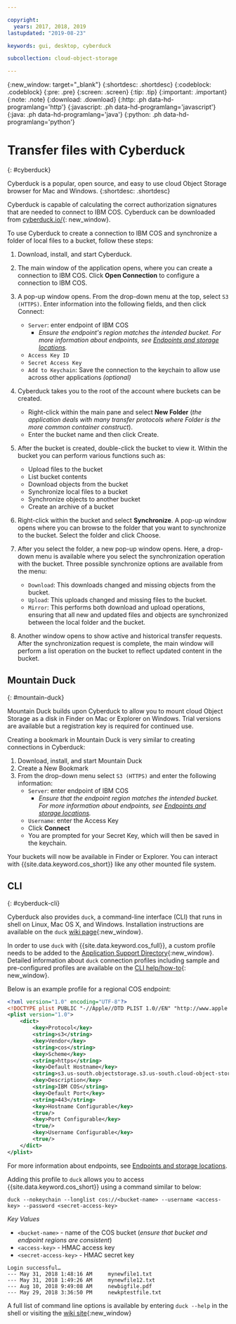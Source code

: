 ```yaml
---

copyright:
  years: 2017, 2018, 2019
lastupdated: "2019-08-23"

keywords: gui, desktop, cyberduck

subcollection: cloud-object-storage

---
```

{:new_window: target="_blank"}
{:shortdesc: .shortdesc}
{:codeblock: .codeblock}
{:pre: .pre}
{:screen: .screen}
{:tip: .tip}
{:important: .important}
{:note: .note}
{:download: .download} 
{:http: .ph data-hd-programlang='http'} 
{:javascript: .ph data-hd-programlang='javascript'} 
{:java: .ph data-hd-programlang='java'} 
{:python: .ph data-hd-programlang='python'}

# Transfer files with Cyberduck
{: #cyberduck}

Cyberduck is a popular, open source, and easy to use cloud Object Storage browser for Mac and Windows.
{:shortdesc: .shortdesc}

Cyberduck is capable of calculating the correct authorization signatures that are needed to connect to IBM COS. Cyberduck can be downloaded from [cyberduck.io/](https://cyberduck.io/){: new_window}.

To use Cyberduck to create a connection to IBM COS and synchronize a folder of local files to a bucket, follow these steps:

 1. Download, install, and start Cyberduck.
 2. The main window of the application opens, where you can create a connection to IBM COS. Click **Open Connection** to configure a connection to IBM COS.
 3. A pop-up window opens. From the drop-down menu at the top, select `S3 (HTTPS)`. Enter information into the following fields, and then click Connect:

    * `Server`: enter endpoint of IBM COS
        * *Ensure the endpoint's region matches the intended bucket. For more information about endpoints, see [Endpoints and storage locations](/docs/services/cloud-object-storage?topic=cloud-object-storage-endpoints#endpoints).*
    * `Access Key ID`
    * `Secret Access Key`
    * `Add to Keychain`: Save the connection to the keychain to allow use across other applications *(optional)*

 4. Cyberduck takes you to the root of the account where buckets can be created.
    * Right-click within the main pane and select **New Folder** (*the application deals with many transfer protocols where Folder is the more common container construct*).
    * Enter the bucket name and then click Create.
 5. After the bucket is created, double-click the bucket to view it. Within the bucket you can perform various functions such as:
    * Upload files to the bucket
    * List bucket contents
    * Download objects from the bucket
    * Synchronize local files to a bucket
    * Synchronize objects to another bucket
    * Create an archive of a bucket
 6. Right-click within the bucket and select **Synchronize**. A pop-up window opens where you can browse to the folder that you want to synchronize to the bucket. Select the folder and click Choose.
 7. After you select the folder, a new pop-up window opens. Here, a drop-down menu is available where you select the synchronization operation with the bucket. Three possible synchronize options are available from the menu:

    * `Download`: This downloads changed and missing objects from the bucket.
    * `Upload`: This uploads changed and missing files to the bucket.
    * `Mirror`: This performs both download and upload operations, ensuring that all new and updated files and objects are synchronized between the local folder and the bucket.

 8. Another window opens to show active and historical transfer requests. After the synchronization request is complete, the main window will perform a list operation on the bucket to reflect updated content in the bucket.

## Mountain Duck
{: #mountain-duck}

Mountain Duck builds upon Cyberduck to allow you to mount cloud Object Storage as a disk in Finder on Mac or Explorer on Windows. Trial versions are available but a registration key is required for continued use.

Creating a bookmark in Mountain Duck is very similar to creating connections in Cyberduck:

1. Download, install, and start Mountain Duck
2. Create a New Bookmark
3. From the drop-down menu select `S3 (HTTPS)` and enter the following information:
    * `Server`: enter endpoint of IBM COS 
        * *Ensure that the endpoint region matches the intended bucket. For more information about endpoints, see [Endpoints and storage locations](/docs/services/cloud-object-storage?topic=cloud-object-storage-endpoints#endpoints).*
    * `Username`: enter the Access Key
    * Click **Connect**
    * You are prompted for your Secret Key, which will then be saved in the keychain.

Your buckets will now be available in Finder or Explorer. You can interact with {{site.data.keyword.cos_short}} like any other mounted file system.

## CLI
{: #cyberduck-cli}

Cyberduck also provides `duck`, a command-line interface (CLI) that runs in shell on Linux, Mac OS X, and Windows. Installation instructions are available on the `duck` [wiki page](https://trac.cyberduck.io/wiki/help/en/howto/cli#Installation){:new_window}.

In order to use `duck` with {{site.data.keyword.cos_full}}, a custom profile needs to be added to the [Application Support Directory](https://trac.cyberduck.io/wiki/help/en/howto/cli#Profiles){:new_window}. Detailed information about `duck` connection profiles including sample and pre-configured profiles are available on the [CLI help/how-to](https://trac.cyberduck.io/wiki/help/en/howto/profiles){: new_window}.

Below is an example profile for a regional COS endpoint:

```xml
<?xml version="1.0" encoding="UTF-8"?>
<!DOCTYPE plist PUBLIC "-//Apple//DTD PLIST 1.0//EN" "http://www.apple.com/DTDs/PropertyList-1.0.dtd">
<plist version="1.0">
    <dict>
        <key>Protocol</key>
        <string>s3</string>
        <key>Vendor</key>
        <string>cos</string>
        <key>Scheme</key>
        <string>https</string>
	    <key>Default Hostname</key>
	    <string>s3.us-south.objectstorage.s3.us-south.cloud-object-storage.appdomain.cloud.net</string>
        <key>Description</key>
        <string>IBM COS</string>
        <key>Default Port</key>
        <string>443</string>
        <key>Hostname Configurable</key>
        <true/>
        <key>Port Configurable</key>
        <true/>
        <key>Username Configurable</key>
        <true/>
    </dict>
</plist>
```

For more information about endpoints, see [Endpoints and storage locations](/docs/services/cloud-object-storage?topic=cloud-object-storage-endpoints#endpoints).

Adding this profile to `duck` allows you to access {{site.data.keyword.cos_short}} using a command similar to below:

```
duck --nokeychain --longlist cos://<bucket-name> --username <access-key> --password <secret-access-key>
```

*Key Values*
* `<bucket-name>` - name of the COS bucket (*ensure that bucket and endpoint regions are consistent*)
* `<access-key>` - HMAC access key
* `<secret-access-key>` - HMAC secret key

```
Login successful…
---	May 31, 2018 1:48:16 AM		mynewfile1.txt
---	May 31, 2018 1:49:26 AM		mynewfile12.txt
---	Aug 10, 2018 9:49:08 AM		newbigfile.pdf
---	May 29, 2018 3:36:50 PM		newkptestfile.txt
```

A full list of command line options is available by entering `duck --help` in the shell or visiting the [wiki site](https://trac.cyberduck.io/wiki/help/en/howto/cli#Usage){:new_window}
